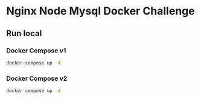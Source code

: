 # Nginx Node Mysql Docker Challenge

## Run local

### Docker Compose v1
```sh
docker-compose up -d
```
### Docker Compose v2
```sh
docker compose up -d
```